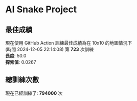 
# AI Snake Project

## **最佳成績**

















































































































現在使用 GitHub Action 訓練最佳成績為在 10x10 的地圖情況下  
(時間 2024-12-05 22:14:08) 第 **723** 次訓練  
**長度**: 50.0  
**探索值**: 0.0267



































































































































































































































## 總訓練次數
現在已經訓練了: **794000** 次

